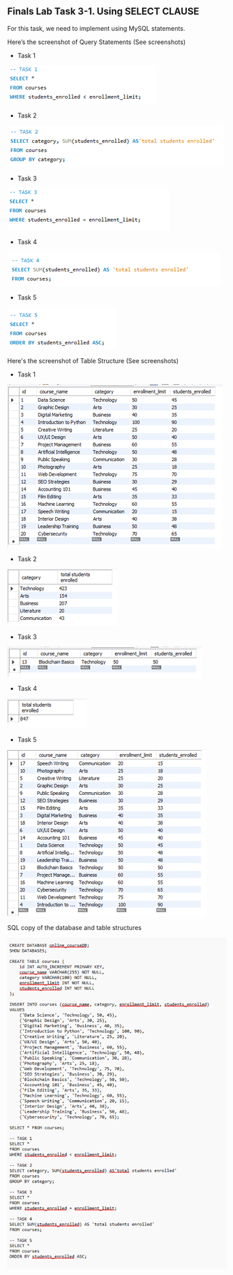 ## Finals Lab Task 3-1. Using SELECT CLAUSE
For this task, we need to implement using MySQL statements.

Here’s the screenshot of Query Statements (See screenshots)

- Task 1
  
![Sample Output](images/TSK1.png)

- Task 2
  
![Sample Output](images/TSK2.png)

- Task 3

![Sample Output](images/TSK3.png)

- Task 4
  
![Sample Output](images/TSK4.png)

- Task 5
  
![Sample Output](images/TSK5.png)

Here's the screenshot of Table Structure (See screenshots)

- Task 1
  
![Sample Output](images/T1.png)

- Task 2
  
![Sample Output](images/T2.png)

- Task 3
  
![Sample Output](images/T3.png)

- Task 4
  
![Sample Output](images/T4.png)

- Task 5
  
![Sample Output](images/T5.png)

SQL copy of the database and table structures

![Sample Output](images/CODE.png)
